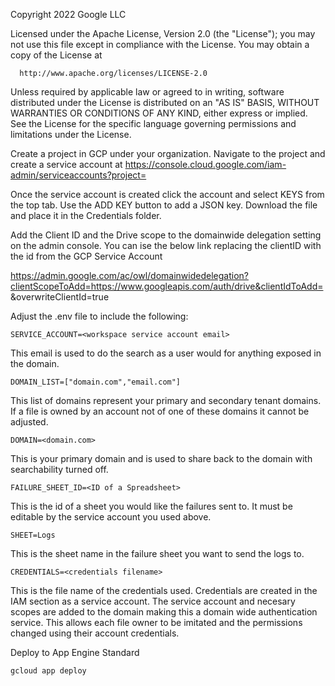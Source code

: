Copyright 2022 Google LLC

Licensed under the Apache License, Version 2.0 (the "License");
you may not use this file except in compliance with the License.
You may obtain a copy of the License at

      http://www.apache.org/licenses/LICENSE-2.0

Unless required by applicable law or agreed to in writing, software
distributed under the License is distributed on an "AS IS" BASIS,
WITHOUT WARRANTIES OR CONDITIONS OF ANY KIND, either express or implied.
See the License for the specific language governing permissions and
limitations under the License.



Create a project in GCP under your organization. 
Navigate to the project and create a service account at https://console.cloud.google.com/iam-admin/serviceaccounts?project=<your projectid>

Once the service account is created click the account and select KEYS from the top tab. Use the ADD KEY button to add a JSON key. Download the file and place it in the Credentials folder. 

Add the Client ID and the Drive scope to the domainwide delegation setting on the admin console. You can ise the below link replacing the clientID with the id from the GCP Service Account

https://admin.google.com/ac/owl/domainwidedelegation?clientScopeToAdd=https://www.googleapis.com/auth/drive&clientIdToAdd=<CLIENT ID>&overwriteClientId=true


Adjust the .env file to include the following:
```
SERVICE_ACCOUNT=<workspace service account email> 
``` 
This email is used to do the search as a user would for anything exposed in the domain.

```
DOMAIN_LIST=["domain.com","email.com"]
```
This list of domains represent your primary and secondary tenant domains. If a file is owned by an account not of one of these domains it cannot be adjusted. 

```
DOMAIN=<domain.com>
```
This is your primary domain and is used to share back to the domain with searchability turned off. 

```
FAILURE_SHEET_ID=<ID of a Spreadsheet>
```
This is the id of a sheet you would like the failures sent to. It must be editable by the service account you used above.

```
SHEET=Logs
```
This is the sheet name in the failure sheet you want to send the logs to. 

```
CREDENTIALS=<credentials filename>
```
This is the file name of the credentials used. Credentials are created in the IAM section as a service account. The service account and necesary scopes are added to the domain making this a domain wide authentication service. This allows each file owner to be imitated and the permissions changed using their account credentials. 


Deploy to App Engine Standard
```
gcloud app deploy
```